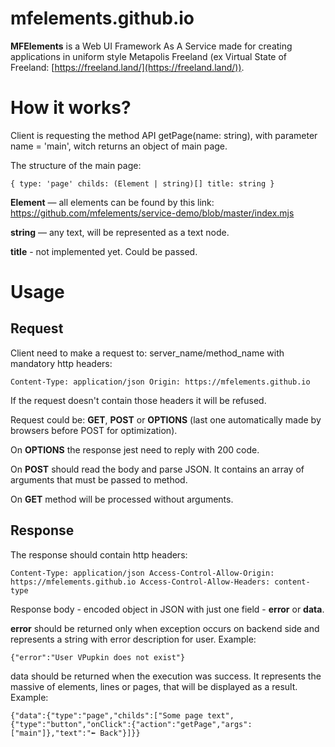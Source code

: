 # mfelements.github.io

**MFElements** is a Web UI Framework As A Service made for creating applications in uniform style Metapolis Freeland (ex Virtual State of Freeland: [https://freeland.land/](https://freeland.land/)).

# How it works?

Client is requesting the method API getPage(name: string), with parameter name = 'main', witch returns an object of main page.

The structure of the main page:

`{
  type: 'page'
  childs: (Element | string)[]
  title: string
}`

**Element** — all elements can be found by this link: https://github.com/mfelements/service-demo/blob/master/index.mjs

**string** — any text, will be represented as a text node.

**title** - not implemented yet. Could be passed.

# Usage

## Request

Client need to make a request to: server_name/method_name with mandatory http headers:

`Content-Type: application/json
Origin: https://mfelements.github.io`

If the request doesn't contain those headers it will be refused.

Request could be: **GET**, **POST** or **OPTIONS** (last one automatically made by browsers before POST for optimization).

On **OPTIONS** the response jest need to reply with 200 code.

On **POST** should read the body and parse JSON. It contains an array of arguments that must be passed to method.

On **GET** method will be processed without arguments.

## Response

The response should contain http headers:

`Content-Type: application/json
Access-Control-Allow-Origin: https://mfelements.github.io
Access-Control-Allow-Headers: content-type`

Response body - encoded object in JSON with just one field - **error** or **data**.

**error** should be returned only when exception occurs on backend side and represents a string with error description for user. Example:

`{"error":"User VPupkin does not exist"}`

data should be returned when the execution was success. It represents the massive of elements, lines or pages, that will be displayed as a result. Example:

`{"data":{"type":"page","childs":["Some page text",{"type":"button","onClick":{"action":"getPage","args":["main"]},"text":"⬅️ Back"}]}}`
